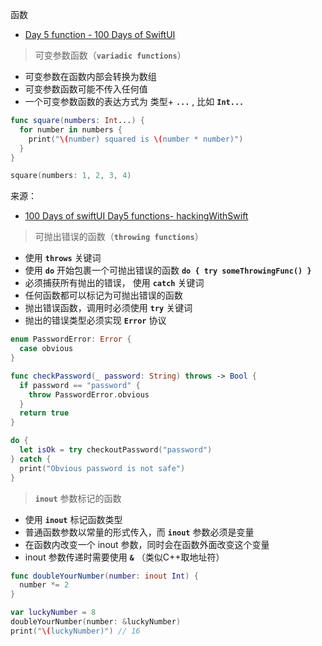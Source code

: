 函数

- [Day 5 function - 100 Days of SwiftUI](https://www.hackingwithswift.com/100/swiftui/5)



> 可变参数函数（**`variadic functions`**）

- 可变参数在函数内部会转换为数组
- 可变参数函数可能不传入任何值
- 一个可变参数函数的表达方式为 类型+ **`...`** , 比如 **`Int...`**



```swift
func square(numbers: Int...) {
  for number in numbers {
    print("\(number) squared is \(number * number)")
  }
}

square(numbers: 1, 2, 3, 4)
```

来源：

- [100 Days of swiftUI Day5 functions- hackingWithSwift](https://www.hackingwithswift.com/sixty/5/7/variadic-functions)



>  可抛出错误的函数（**`throwing functions`**）

- 使用 **`throws`** 关键词
- 使用 **`do`** 开始包裹一个可抛出错误的函数 **`do { try someThrowingFunc() }`**
- 必须捕获所有抛出的错误， 使用 **`catch`** 关键词
- 任何函数都可以标记为可抛出错误的函数
- 抛出错误函数，调用时必须使用 **`try`** 关键词
- 抛出的错误类型必须实现 **`Error`** 协议



```swift
enum PasswordError: Error {
  case obvious
}

func checkPassword(_ password: String) throws -> Bool {
  if password == "password" {
    throw PasswordError.obvious
  }
  return true
}

do {
  let isOk = try checkoutPassword("password")
} catch {
  print("Obvious password is not safe")
}
```





> **`inout`** 参数标记的函数

- 使用 **`inout`** 标记函数类型
- 普通函数参数以常量的形式传入，而 **`inout`** 参数必须是变量
- 在函数内改变一个 inout 参数，同时会在函数外面改变这个变量
- inout 参数传递时需要使用 **`&`** （类似C++取地址符）

```swift
func doubleYourNumber(number: inout Int) {
  number *= 2
}

var luckyNumber = 8
doubleYourNumber(number: &luckyNumber)
print("\(luckyNumber)") // 16
```


